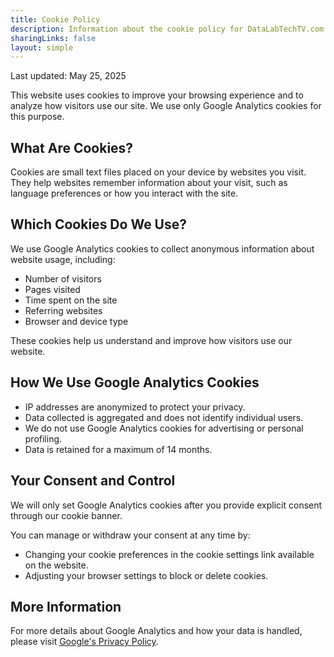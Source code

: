 ```yaml
---
title: Cookie Policy
description: Information about the cookie policy for DataLabTechTV.com.
sharingLinks: false
layout: simple
---
```


Last updated: May 25, 2025

This website uses cookies to improve your browsing experience and to analyze how visitors use our site. We use only Google Analytics cookies for this purpose.

## What Are Cookies?

Cookies are small text files placed on your device by websites you visit. They help websites remember information about your visit, such as language preferences or how you interact with the site.

## Which Cookies Do We Use?

We use Google Analytics cookies to collect anonymous information about website usage, including:

- Number of visitors
- Pages visited
- Time spent on the site
- Referring websites
- Browser and device type

These cookies help us understand and improve how visitors use our website.

## How We Use Google Analytics Cookies

- IP addresses are anonymized to protect your privacy.
- Data collected is aggregated and does not identify individual users.
- We do not use Google Analytics cookies for advertising or personal profiling.
- Data is retained for a maximum of 14 months.

## Your Consent and Control

We will only set Google Analytics cookies after you provide explicit consent through our cookie banner.

You can manage or withdraw your consent at any time by:

- Changing your cookie preferences in the cookie settings link available on the website.
- Adjusting your browser settings to block or delete cookies.

## More Information

For more details about Google Analytics and how your data is handled, please visit [Google's Privacy Policy](https://policies.google.com/privacy).
